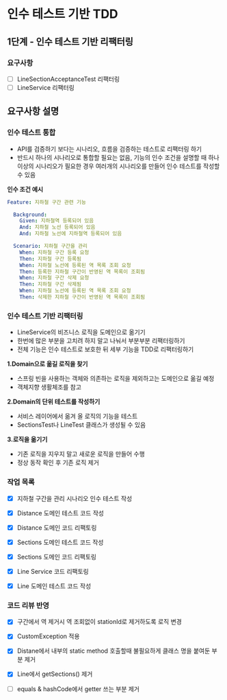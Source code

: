 # 인수 테스트 기반 TDD
## 1단계 - 인수 테스트 기반 리팩터링

### 요구사항
- [ ] LineSectionAcceptanceTest 리팩터링
- [ ] LineService 리팩터링

요구사항 설명
-
### 인수 테스트 통합
* API를 검증하기 보다는 시나리오, 흐름을 검증하는 테스트로 리팩터링 하기
* 반드시 하나의 시나리오로 통합할 필요는 없음, 기능의 인수 조건을 설명할 때 하나 이상의 시나리오가 필요한 경우 여러개의 시나리오를 만들어 인수 테스트를 작성할 수 있음

**인수 조건 예시**
```yaml
Feature: 지하철 구간 관련 기능

  Background:
    Given: 지하철역 등록되어 있음
    And: 지하철 노선 등록되어 있음
    And: 지하철 노선에 지하철역 등록되어 있음

  Scenario: 지하철 구간을 관리
    When: 지하철 구간 등록 요청
    Then: 지하철 구간 등록됨
    When: 지하철 노선에 등록된 역 목록 조회 요청
    Then: 등록한 지하철 구간이 반영된 역 목록이 조회됨
    When: 지하철 구간 삭제 요청
    Then: 지하철 구간 삭제됨
    When: 지하철 노선에 등록된 역 목록 조회 요청
    Then: 삭제한 지하철 구간이 반영된 역 목록이 조회됨
```

### 인수 테스트 기반 리팩터링

* LineService의 비즈니스 로직을 도메인으로 옮기기
* 한번에 많은 부분을 고치려 하지 말고 나눠서 부분부분 리팩터링하기
* 전체 기능은 인수 테스트로 보호한 뒤 세부 기능을 TDD로 리팩터링하기

**1.Domain으로 옮길 로직을 찾기**
* 스프링 빈을 사용하는 객체와 의존하는 로직을 제외하고는 도메인으로 옮길 예정
* 객체지향 생활체조를 참고

**2.Domain의 단위 테스트를 작성하기**
* 서비스 레이어에서 옮겨 올 로직의 기능을 테스트
* SectionsTest나 LineTest 클래스가 생성될 수 있음

**3.로직을 옮기기**
* 기존 로직을 지우지 말고 새로운 로직을 만들어 수행
* 정상 동작 확인 후 기존 로직 제거


### 작업 목록
- [x] 지하철 구간을 관리 시나리오 인수 테스트 작성
- [x] Distance 도메인 테스트 코드 작성
- [x] Distance 도메인 코드 리팩토링
- [x] Sections 도메인 테스트 코드 작성
- [x] Sections 도메인 코드 리팩토링
- [x] Line Service 코드 리팩토링
- [x] Line 도메인 테스트 코드 작성


### 코드 리뷰 반영
- [x] 구간에서 역 제거시 역 조회없이 stationId로 제거하도록 로직 변경
- [x] CustomException 적용
- [x] Distane에서 내부의 static method 호출할때 불필요하게 클래스 명을 붙여둔 부분 제거
- [x] Line에서 getSections() 제거
- [ ] equals & hashCode에서 getter 쓰는 부분 제거



